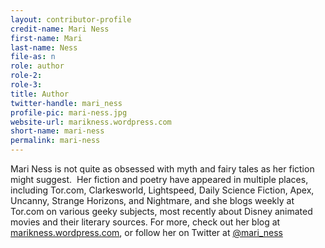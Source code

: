 ```yaml
---
layout: contributor-profile
credit-name: Mari Ness
first-name: Mari
last-name: Ness
file-as: n
role: author
role-2:
role-3:
title: Author
twitter-handle: mari_ness
profile-pic: mari-ness.jpg
website-url: marikness.wordpress.com
short-name: mari-ness
permalink: mari-ness
---
```

Mari Ness is not quite as obsessed with myth and fairy tales as her fiction might suggest.  Her fiction and poetry have appeared in multiple places, including Tor.com, Clarkesworld, Lightspeed, Daily Science Fiction, Apex, Uncanny, Strange Horizons, and Nightmare, and she blogs weekly at Tor.com on various geeky subjects, most recently about Disney animated movies and their literary sources. For more, check out her blog at [marikness.wordpress.com](http://marikness.wordpress.com), or follow her on Twitter at [@mari\_ness](twitter.com/mari_ness)
